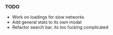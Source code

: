 ### TODO

- Work on loadings for slow networks
- Add general stats to its own modal
- Refactor search bar, its too fucking complicated
